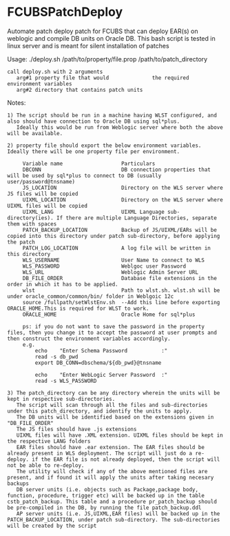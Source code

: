 # FCUBSPatchDeploy
Automate patch deploy patch for FCUBS that can deploy EAR(s) on weblogic and compile DB units on Oracle DB.
This bash script is tested in linux server and is meant for silent installation of patches

Usage:
./deploy.sh /path/to/property/file.prop /path/to/patch_directory

    call deploy.sh with 2 arguments
       arg#1 property file that would              the required environment variables
	   arg#2 directory that contains patch units

Notes:
    
    1) The script should be run in a machine having WLST configured, and also should have connection to Oracle DB using sql*plus.
       Ideally this would be run from Weblogic server where both the above will be available.
	
    2) property file should export the below environment variables. Ideally there will be one property file per environment.
	          
		 Variable name                   Particulars
		 DBCONN                          DB connection properties that will be used by sql*plus to connect to DB (usually user/password@tnsname)
		 JS_LOCATION                     Directory on the WLS server where JS files will be copied
		 UIXML_LOCATION                  Directory on the WLS server where UIXML files will be copied
		 UIXML_LANG                      UIXML Language sub-directory(ies). If there are multiple Language Directories, separate them with spaces
		 PATCH_BACKUP_LOCATION           Backup of JS/UIXML/EARs will be copied into this directory under patch sub-directory, before applying the patch
		 PATCH_LOG_LOCATION              A log file will be written in this directory
		 WLS_USERNAME                    User Name to connect to WLS
		 WLS_PASSWORD                    Weblgoc user Password
		 WLS_URL                         Weblogic Admin Server URL
		 DB_FILE_ORDER                   Database file extensions in the order in which it has to be applied.
		 wlst                            Path to wlst.sh. wlst.sh will be under oracle_common/common/bin/ folder in Weblgoic 12c
		 source /fullpath/setWlstEnv.sh  --Add this line before exporting ORACLE_HOME.This is required for WLST to work.
		 ORACLE_HOME                     Oracle Home for sql*plus
		 
		 ps: if you do not want to save the password in the property files, then you change it to accept the password at user prompts and then construct the environment variables accordingly.
		 e.g. 
             echo    "Enter Schema Password           :"
             read -s db_pwd
			 export DB_CONN=dbschema/${db_pwd}@tnsname

             echo    "Enter WebLogic Server Password  :"
             read -s WLS_PASSWORD

	3) The patch_directory can be any directory wherein the units will be kept in respective sub-directories.
	   The script will scan through all the files and sub-directories under this patch_directory, and identify the units to apply.
	   The DB units will be identified based on the extensions given in "DB_FILE_ORDER"
	   The JS files should have .js extensions
	   UIXML files will have .XML extension. UIXML files should be kept in the respective LANG folders
	   EAR files should have .ear extension. The EAR files should be already present in WLS deployment. The script will just do a re-deploy. if the EAR file is not already deployed, then the script will not be able to re-deploy.
       The utility will check if any of the above mentioned files are present, and if found it will apply the units after taking necesary backups
	   DB server units (i.e. objects such as Package,package body, function, procedure, trigger etc) will be backed up in the table cstb_patch_backup. This table and a procedure pr_patch_backup should be pre-compiled in the DB, by running the file patch_backup.ddl
       AP server units (i.e. JS,UIXML,EAR files) will be backed up in the PATCH_BACKUP_LOCATION, under patch sub-directory. The sub-directories will be created by the script
